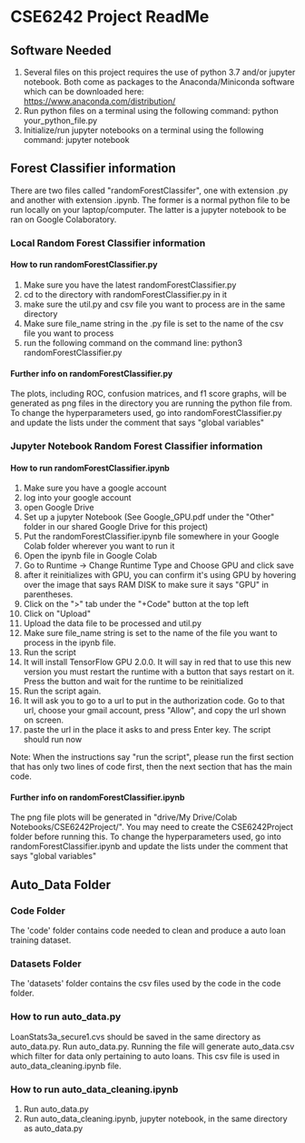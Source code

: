 # CSE6242 Project ReadMe

## Software Needed 
1. Several files on this project requires the use of python 3.7 and/or jupyter notebook. Both come as packages to the Anaconda/Miniconda software which can be downloaded here: https://www.anaconda.com/distribution/ 
2. Run python files on a terminal using the following command: python your_python_file.py
3. Initialize/run jupyter notebooks on a terminal using the following command: jupyter notebook

## Forest Classifier information
There are two files called "randomForestClassifer", one with extension .py and another with extension .ipynb. The former is a normal python file to be run locally on your laptop/computer. The latter is a jupyter notebook to be ran on Google Colaboratory.

### Local Random Forest Classifier information

#### How to run randomForestClassifier.py
1. Make sure you have the latest randomForestClassifier.py
2. cd to the directory with randomForestClassifier.py in it
3. make sure the util.py and csv file you want to process are in the same directory
4. Make sure file_name string in the .py file is set to the name of the csv file you want to process
5. run the following command on the command line: python3 randomForestClassifier.py

#### Further info on randomForestClassifier.py
The plots, including ROC, confusion matrices, and f1 score graphs, will be generated as png files in the directory you are running the python file from.
To change the hyperparameters used, go into randomForestClassifier.py and update the lists under the comment that says "global variables"

### Jupyter Notebook Random Forest Classifier information

#### How to run randomForestClassifier.ipynb
1. Make sure you have a google account
2. log into your google account
3. open Google Drive
4. Set up a jupyter Notebook (See Google_GPU.pdf under the "Other" folder in our shared Google Drive for this project)
5. Put the randomForestClassifier.ipynb file somewhere in your Google Colab folder wherever you want to run it
6. Open the ipynb file in Google Colab
7. Go to Runtime -> Change Runtime Type and Choose GPU and click save
8. after it reinitializes with GPU, you can confirm it's using GPU by hovering over the image that says RAM DISK to make sure it says "GPU" in parentheses.
9. Click on the ">" tab under the "+Code" button at the top left
10. Click on "Upload"
11. Upload the data file to be processed and util.py
12. Make sure file_name string is set to the name of the file you want to process in the ipynb file.
13. Run the script
14. It will install TensorFlow GPU 2.0.0. It will say in red that to use this new version you must restart the runtime with a button that says restart on it. Press the button and wait for the runtime to be reinitialized
15. Run the script again.
16. It will ask you to go to a url to put in the authorization code. Go to that url, choose your gmail account, press "Allow", and copy the url shown on screen.
17. paste the url in the place it asks to and press Enter key. The script should run now

Note: When the instructions say "run the script", please run the first section that has only two lines of code first, then the next section that has the main code.

#### Further info on randomForestClassifier.ipynb
The png file plots will be generated in "drive/My Drive/Colab Notebooks/CSE6242Project/". You may need to create the CSE6242Project folder before running this.
To change the hyperparameters used, go into randomForestClassifier.ipynb and update the lists under the comment that says "global variables"

## Auto_Data Folder

### Code Folder
The 'code' folder contains code needed to clean and produce a auto loan training dataset. 

### Datasets Folder
The 'datasets' folder contains the csv files  used by the code in the code folder.  

### How to run auto_data.py 
LoanStats3a_secure1.cvs should be saved in the same directory as auto_data.py. 
Run auto_data.py. Running the file will generate auto_data.csv which filter for data only pertaining to auto loans. This csv file is used in auto_data_cleaning.ipynb file. 

### How to run auto_data_cleaning.ipynb
1. Run auto_data.py
2. Run auto_data_cleaning.ipynb, jupyter notebook, in the same directory as auto_data.py

